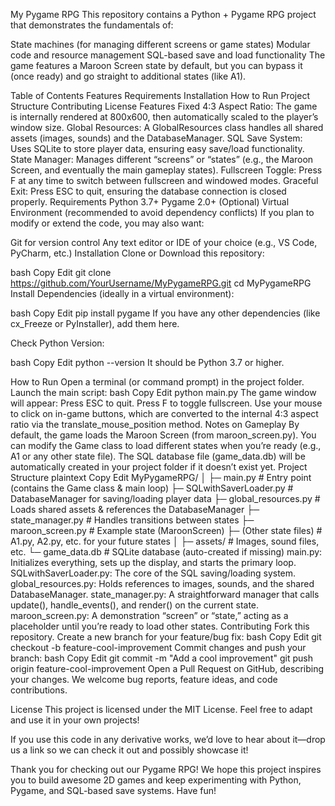 My Pygame RPG
This repository contains a Python + Pygame RPG project that demonstrates the fundamentals of:

State machines (for managing different screens or game states)
Modular code and resource management
SQL-based save and load functionality
The game features a Maroon Screen state by default, but you can bypass it (once ready) and go straight to additional states (like A1).

Table of Contents
Features
Requirements
Installation
How to Run
Project Structure
Contributing
License
Features
Fixed 4:3 Aspect Ratio: The game is internally rendered at 800x600, then automatically scaled to the player’s window size.
Global Resources: A GlobalResources class handles all shared assets (images, sounds) and the DatabaseManager.
SQL Save System: Uses SQLite to store player data, ensuring easy save/load functionality.
State Manager: Manages different “screens” or “states” (e.g., the Maroon Screen, and eventually the main gameplay states).
Fullscreen Toggle: Press F at any time to switch between fullscreen and windowed modes.
Graceful Exit: Press ESC to quit, ensuring the database connection is closed properly.
Requirements
Python 3.7+
Pygame 2.0+
(Optional) Virtual Environment (recommended to avoid dependency conflicts)
If you plan to modify or extend the code, you may also want:

Git for version control
Any text editor or IDE of your choice (e.g., VS Code, PyCharm, etc.)
Installation
Clone or Download this repository:

bash
Copy
Edit
git clone https://github.com/YourUsername/MyPygameRPG.git
cd MyPygameRPG
Install Dependencies (ideally in a virtual environment):

bash
Copy
Edit
pip install pygame
If you have any other dependencies (like cx_Freeze or PyInstaller), add them here.

Check Python Version:

bash
Copy
Edit
python --version
It should be Python 3.7 or higher.

How to Run
Open a terminal (or command prompt) in the project folder.
Launch the main script:
bash
Copy
Edit
python main.py
The game window will appear:
Press ESC to quit.
Press F to toggle fullscreen.
Use your mouse to click on in-game buttons, which are converted to the internal 4:3 aspect ratio via the translate_mouse_position method.
Notes on Gameplay
By default, the game loads the Maroon Screen (from maroon_screen.py). You can modify the Game class to load different states when you’re ready (e.g., A1 or any other state file).
The SQL database file (game_data.db) will be automatically created in your project folder if it doesn’t exist yet.
Project Structure
plaintext
Copy
Edit
MyPygameRPG/
│
├─ main.py                  # Entry point (contains the Game class & main loop)
├─ SQLwithSaverLoader.py    # DatabaseManager for saving/loading player data
├─ global_resources.py      # Loads shared assets & references the DatabaseManager
├─ state_manager.py         # Handles transitions between states
├─ maroon_screen.py         # Example state (MaroonScreen)
├─ (Other state files)      # A1.py, A2.py, etc. for your future states
│
├─ assets/                  # Images, sound files, etc.
└─ game_data.db             # SQLite database (auto-created if missing)
main.py: Initializes everything, sets up the display, and starts the primary loop.
SQLwithSaverLoader.py: The core of the SQL saving/loading system.
global_resources.py: Holds references to images, sounds, and the shared DatabaseManager.
state_manager.py: A straightforward manager that calls update(), handle_events(), and render() on the current state.
maroon_screen.py: A demonstration “screen” or “state,” acting as a placeholder until you’re ready to load other states.
Contributing
Fork this repository.
Create a new branch for your feature/bug fix:
bash
Copy
Edit
git checkout -b feature-cool-improvement
Commit changes and push your branch:
bash
Copy
Edit
git commit -m "Add a cool improvement"
git push origin feature-cool-improvement
Open a Pull Request on GitHub, describing your changes.
We welcome bug reports, feature ideas, and code contributions.

License
This project is licensed under the MIT License. Feel free to adapt and use it in your own projects!

If you use this code in any derivative works, we’d love to hear about it—drop us a link so we can check it out and possibly showcase it!

Thank you for checking out our Pygame RPG! We hope this project inspires you to build awesome 2D games and keep experimenting with Python, Pygame, and SQL-based save systems. Have fun!
